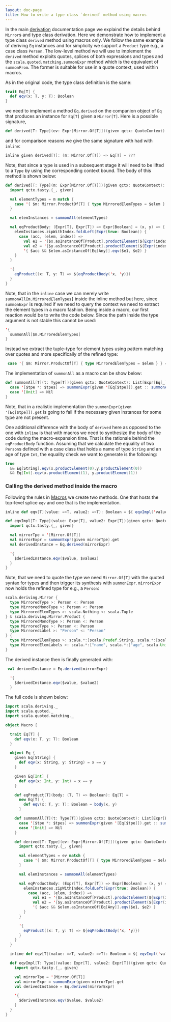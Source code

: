 ```yaml
---
layout: doc-page
title: How to write a type class `derived` method using macros
---
```


In the main [derivation](./derivation.md) documentation page we explaind the
details behind `Mirror`s and type class derivation. Here we demonstrate how to
implement a type class `derived` method using macros only. We follow the same
example of deriving `Eq` instances and for simplicity we support a `Product`
type e.g., a case class `Person`. The low-level method we will use to implement
the `derived` method exploits quotes, splices of both expressions and types and
the `scala.quoted.matching.summonExpr` method which is the equivalent of
`summonFrom`. The former is suitable for use in a quote context, used within
macros.

As in the original code, the type class definition is the same:

```scala
trait Eq[T] {
  def eqv(x: T, y: T): Boolean
}
```

we need to implement a method `Eq.derived` on the companion object of `Eq` that
produces an instance for `Eq[T]` given a `Mirror[T]`. Here is a possible
signature,

```scala
def derived[T: Type](ev: Expr[Mirror.Of[T]])(given qctx: QuoteContext): Expr[Eq[T]] = ???
```

and for comparison reasons we give the same signature with had with `inline`:

```scala
inline given derived[T]: (m: Mirror.Of[T]) => Eq[T] = ???
```

Note, that since a type is used in a subsequent stage it will need to be lifted
to a `Type` by using the corresponding context bound. The body of this method is
shown below:


```scala
def derived[T: Type](m: Expr[Mirror.Of[T]])(given qctx: QuoteContext): Expr[Eq[T]] = {
  import qctx.tasty.{_, given}

  val elementTypes = m match {
    case '{ $m: Mirror.ProductOf[T] { type MirroredElemTypes = $elem } } => elem
  }

  val elemInstances = summonAll(elementTypes)

  val eqProductBody: (Expr[T], Expr[T]) => Expr[Boolean] = (x, y) => {
    elemInstances.zipWithIndex.foldLeft(Expr(true: Boolean)) {
      case (acc, (elem, index)) =>
        val e1 = '{$x.asInstanceOf[Product].productElement(${Expr(index)})}
        val e2 = '{$y.asInstanceOf[Product].productElement(${Expr(index)})}
        '{ $acc && $elem.asInstanceOf[Eq[Any]].eqv($e1, $e2) }
    }
  }

  '{
    eqProduct((x: T, y: T) => ${eqProductBody('x, 'y)})
  }
}
```

Note, that in the `inline` case we can merely write
`summonAll[m.MirroredElemTypes]` inside the inline method but here, since
`summonExpr` is required if we need to query the context we need to extract the
element types in a macro fashion. Being inside a macro, our first reaction would
be to write the code below. Since the path inside the type argument is not
stable this cannot be used:

```scala
'{
  summonAll[$m.MirroredElemTypes]
}
```

Instead we extract the tuple-type for element types using pattern matching over
quotes and more specifically of the refined type:

```scala
 case '{ $m: Mirror.ProductOf[T] { type MirroredElemTypes = $elem } } => elem
```

The implementation of `summonAll` as a macro can be show below:

```scala
def summonAll[T](t: Type[T])(given qctx: QuoteContext): List[Expr[Eq[_]]] = t match {
  case '[$tpe *: $tpes] => summonExpr(given '[Eq[$tpe]]).get :: summonAll(tpes)
  case '[Unit] => Nil
}
```

Note, that in a realistic implementation the `summonExpr(given '[Eq[$tpe]]).get`
is going to fail if the necessary given instances for some type are not present.

One additional difference with the body of `derived` here as opposed to the one
with `inline` is that with macros we need to synthesize the body of the code during the
macro-expansion time. That is the rationale behind the `eqProductBody` function.
Assuming that we calculate the equality of two `Person`s defined with a case
class that holds a name of type `String` and an age of type `Int`, the equality
check we want to generate is the following:

```scala
true
  && Eq[String].eqv(x.productElement(0),y.productElement(0))
  && Eq[Int].eqv(x.productElement(1), y.productElement(1))
```

### Calling the derived method inside the macro

Following the rules in [Macros](../metaprogramming.md) we create two methods.
One that hosts the top-level splice `eqv` and one that is the implementation.

```scala
inline def eqv[T](value: =>T, value2: =>T): Boolean = ${ eqvImpl('value, 'value2) }

def eqvImpl[T: Type](value: Expr[T], value2: Expr[T])(given qctx: QuoteContext): Expr[Boolean] = {
  import qctx.tasty.{_, given}

  val mirrorTpe = '[Mirror.Of[T]]
  val mirrorExpr = summonExpr(given mirrorTpe).get
  val derivedInstance = Eq.derived(mirrorExpr)

  '{
    $derivedInstance.eqv($value, $value2)
  }
}
```

Note, that we need to quote the type we need `Mirror.Of[T]` with the quoted
syntax for types and then trigger its synthesis with `summonExpr`. `mirrorExpr`
now holds the refined type for e.g., a `Person`:

```scala
scala.deriving.Mirror {
  type MirroredType >: Person <: Person
  type MirroredMonoType >: Person <: Person
  type MirroredElemTypes >: scala.Nothing <: scala.Tuple
} & scala.deriving.Mirror.Product {
  type MirroredMonoType >: Person <: Person
  type MirroredType >: Person <: Person
  type MirroredLabel >: "Person" <: "Person"
} {
  type MirroredElemTypes >: scala.*:[scala.Predef.String, scala.*:[scala.Int, scala.Unit]] <: scala.*:[scala.Predef.String, scala.*:[scala.Int, scala.Unit]]
  type MirroredElemLabels >: scala.*:["name", scala.*:["age", scala.Unit]] <: scala.*:["name", scala.*:["age", scala.Unit]]
}
```

The derived instance then is finally generated with:

```scala
 val derivedInstance = Eq.derived(mirrorExpr)

  '{
    $derivedInstance.eqv($value, $value2)
  }
```

The full code is shown below:

```scala
import scala.deriving._
import scala.quoted._
import scala.quoted.matching._

object Macro {

  trait Eq[T] {
    def eqv(x: T, y: T): Boolean
  }

  object Eq {
    given Eq[String] {
      def eqv(x: String, y: String) = x == y
    }

    given Eq[Int] {
      def eqv(x: Int, y: Int) = x == y
    }

    def eqProduct[T](body: (T, T) => Boolean): Eq[T] =
      new Eq[T] {
        def eqv(x: T, y: T): Boolean = body(x, y)
      }

    def summonAll[T](t: Type[T])(given qctx: QuoteContext): List[Expr[Eq[_]]] = t match {
      case '[$tpe *: $tpes] => summonExpr(given '[Eq[$tpe]]).get :: summonAll(tpes)
      case '[Unit] => Nil
    }

    def derived[T: Type](ev: Expr[Mirror.Of[T]])(given qctx: QuoteContext): Expr[Eq[T]] = {
      import qctx.tasty.{_, given}

      val elementTypes = ev match {
        case '{ $m: Mirror.ProductOf[T] { type MirroredElemTypes = $elem } } => elem
      }

      val elemInstances = summonAll(elementTypes)

      val eqProductBody: (Expr[T], Expr[T]) => Expr[Boolean] = (x, y) => {
        elemInstances.zipWithIndex.foldLeft(Expr(true: Boolean)) {
          case (acc, (elem, index)) =>
            val e1 = '{$x.asInstanceOf[Product].productElement(${Expr(index)})}
            val e2 = '{$y.asInstanceOf[Product].productElement(${Expr(index)})}
            '{ $acc && $elem.asInstanceOf[Eq[Any]].eqv($e1, $e2) }
        }
      }

      '{
        eqProduct((x: T, y: T) => ${eqProductBody('x, 'y)})
      }
    }
  }

  inline def eqv[T](value: =>T, value2: =>T): Boolean = ${ eqvImpl('value, 'value2) }

  def eqvImpl[T: Type](value: Expr[T], value2: Expr[T])(given qctx: QuoteContext): Expr[Boolean] = {
    import qctx.tasty.{_, given}

    val mirrorTpe = '[Mirror.Of[T]]
    val mirrorExpr = summonExpr(given mirrorTpe).get
    val derivedInstance = Eq.derived(mirrorExpr)

    '{
      $derivedInstance.eqv($value, $value2)
    }
  }
}
```